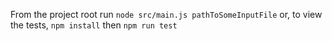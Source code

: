 From the project root run `node src/main.js pathToSomeInputFile` or, to view the tests, `npm install` then `npm run test`
